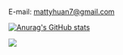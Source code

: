 E-mail: mattyhuan7@gmail.com

[![Anurag's GitHub stats](https://github-readme-stats.vercel.app/api?username=Matty-7)](https://github.com/anuraghazra/github-readme-stats)

![](https://komarev.com/ghpvc/?username=Matty-7)

